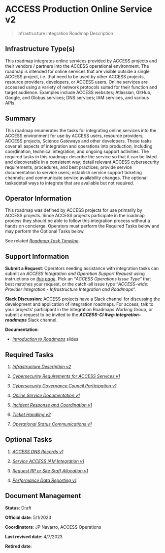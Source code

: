 # ACCESS Production Online Service v2

> Infrastructure Integration Roadmap Description

## Infrastructure Type(s)

This roadmap integrates online services provided by ACCESS projects and their vendors / partners into the ACCESS operational environment. The roadmap is intended for online services that are visible outside a single ACCESS project, i.e. that need to be used by other ACCESS projects, resource providers, developers, or ACCESS users. Online services are accessed using a variety of network protocols suited for their function and target audience. Examples include ACCESS websites; Atlassian, GitHub, Google, and Globus services; DNS services; IAM services, and various APIs.

## Summary

This roadmap enumerates the tasks for integrating online services into the ACCESS environment for use by ACCESS users, resource providers, ACCESS projects, Science Gateways and other developers. These tasks cover all aspects of integration and operations into production, including coordination, technical integration, and ongoing support activities. The required tasks in this roadmap: describe the service so that it can be listed and discoverable in a consistent way; detail relevant ACCESS cybersecurity requirements, procedures, and best practices; provide service documentation to service users; establish service support ticketing channels; and communicate service availability changes. The optional tasksdetail ways to integrate that are available but not required.

## Operator Information

This roadmap was defined by ACCESS projects for use primarily by ACCESS projects. Since ACCESS projects participate in the roadmap process they should be able to follow this integration process without a hands on concierge. Operators must perform the Required Tasks below and may perform the Optional Tasks below.

See related [*Roadmap Task Timeline*](https://docs.google.com/presentation/d/1GIdAMNlJsCRMR1W3rXnD8IsLrY7qM5DLlFaLrKzAjRo/edit#slide=id.g1f134a7d5b4_1_5).

## Support Information

**Submit a Request**: Operators needing assistance with integration tasks can submit an *ACCESS Integration and Operation Support Request* using instructions on [*this page*](https://operations.access-ci.org/help). Pick an “*ACCESS Operations Issue Type*” that best matches your request, or the catch-all issue type “*ACCESS-wide: Provider Integration - Infrastructure Integration and Roadmaps*“.

**Slack Discussion**: ACCESS projects have a Slack channel for discussing the development and application of integration roadmaps. For access, talk to your projects’ participant in the Integration Roadmaps Working Group, or submit a request to be invited to the ***ACCESS-CI \#wg-integration-roadmaps*** Slack channel.

**Documentation**:

- [*Introduction to Roadmaps*](https://docs.google.com/presentation/d/1OjeT6r01mdOIa4pq1VE0L5ocRPfqdXFp9QsADjdqrjE/) slides

## Required Tasks

1.  [*Infrastructure Description v2*](../tasks/Infrastructure_Description_v2.md)

2.  [*Cybersecurity Requirements for ACCESS Services v1*](../tasks/Cybersecurity_Requirements_for_ACCESS_Services_v1.md)

3.  [*Cybersecurity Governance Council Participation v1*](../tasks/Cybersecurity_Governance_Council_Participation_v1.md)

4.  [*Online Service Documentation v1*](../tasks/Online_Service_Documentation_v1.md)

5.  [*Incident Response and Coordination v1*](../tasks/Incident_Response_and_Coordination_v1.md)

6.  [*Ticket Handling v2*](../tasks/Ticket_Handling_v2.md)

7.  [*Operational Status Communications v1*](../tasks/Operational_Status_Communications_v1.md)

## Optional Tasks

1.  [*ACCESS DNS Records v1*](../tasks/ACCESS_DNS_Records_v1.md)

2.  [*Service ACCESS IAM Integration v1*](../tasks/Local_Services_ACCESS_IAM_Integration_v1.md)

3.  [*Request RP or Site Staff Allocation v1*](../tasks/Request_RP_or_Site_Staff_Allocation_v1.md)

4.  [*Performance Data Reporting v1*](../tasks/Performance_Data_Reporting_v1.md)

## Document Management

**Status**: Draft

**Official date**: 5/1/2023

**Coordinators**: JP Navarro, ACCESS Operations

**Last revised date**: 4/7/2023

**Retired date**:
